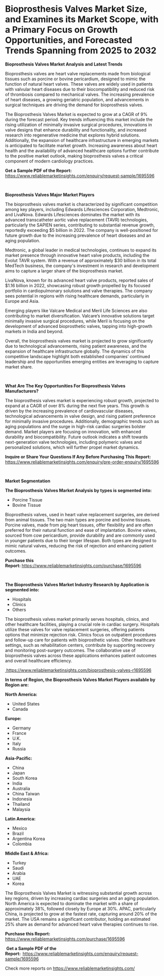 <p><h1>Bioprosthesis Valves Market Size, and Examines its Market Scope, with a Primary Focus on Growth Opportunities, and Forecasted Trends Spanning from 2025 to 2032</h1></p><p><strong>Bioprosthesis Valves Market Analysis and Latest Trends</strong></p>
<p><p>Bioprosthesis valves are heart valve replacements made from biological tissues such as porcine or bovine pericardium, designed to mimic the function of natural heart valves. These valves are widely used in patients with valvular heart diseases due to their biocompatibility and reduced risk of thrombosis compared to mechanical valves. The increasing prevalence of heart diseases, a growing geriatric population, and advancements in surgical techniques are driving the demand for bioprosthesis valves.</p><p>The Bioprosthesis Valves Market is expected to grow at a CAGR of 9% during the forecast period. Key trends influencing this market include the rising utilization of minimally invasive surgical procedures, innovations in valve designs that enhance durability and functionality, and increased research into regenerative medicine that explores hybrid solutions. Additionally, the expansion of healthcare infrastructure in emerging markets is anticipated to facilitate market growth. Increasing awareness about heart health and the availability of advanced healthcare options further contribute to the positive market outlook, making bioprosthesis valves a critical component of modern cardiology practices.</p></p>
<p><strong>Get a Sample PDF of the Report:&nbsp;</strong> <a href="https://www.reliablemarketinsights.com/enquiry/request-sample/1695596?utm_campaign=2531&utm_medium=2&utm_source=Github&utm_content=ia&utm_term=27032025&utm_id=bioprosthesis-valves">https://www.reliablemarketinsights.com/enquiry/request-sample/1695596</a></p>
<p>&nbsp;</p>
<p><strong>Bioprosthesis Valves Major Market Players</strong></p>
<p><p>The bioprosthesis valves market is characterized by significant competition among key players, including Edwards Lifesciences Corporation, Medtronic, and LivaNova. Edwards Lifesciences dominates the market with its advanced transcatheter aortic valve replacement (TAVR) technologies, particularly the SAPIEN series, contributing to substantial revenue growth, reportedly exceeding $5 billion in 2022. The company is well-positioned for future growth due to the increasing prevalence of heart diseases and an aging population.</p><p>Medtronic, a global leader in medical technologies, continues to expand its market presence through innovative heart valve products, including the Evolut TAVR system. With a revenue of approximately $30 billion in its total MedTech business, the company's investment in research and development aims to capture a larger share of the bioprosthesis market.</p><p>LivaNova, known for its advanced heart valve products, reported sales of $1.16 billion in 2022, showcasing robust growth propelled by its focused portfolio in cardiopulmonary solutions and valve therapies. The company sees potential in regions with rising healthcare demands, particularly in Europe and Asia.</p><p>Emerging players like Valcare Medical and Meril Life Sciences are also contributing to market diversification. Valcare’s innovative solutions target minimally invasive surgical procedures, while Meril is focusing on the development of advanced bioprosthetic valves, tapping into high-growth markets in India and beyond.</p><p>Overall, the bioprosthesis valves market is projected to grow significantly due to technological advancements, rising patient awareness, and the expansion of healthcare infrastructure globally. The dynamics of this competitive landscape highlight both established companies’ continued leadership and the opportunities emerging entities are leveraging to capture market share.</p></p>
<p>&nbsp;</p>
<p><strong>What Are The Key Opportunities For Bioprosthesis Valves Manufacturers?</strong></p>
<p><p>The bioprosthesis valves market is experiencing robust growth, projected to expand at a CAGR of over 8% during the next five years. This growth is driven by the increasing prevalence of cardiovascular diseases, technological advancements in valve design, and rising patient preference for minimally invasive procedures. Additionally, demographic trends such as aging populations and the surge in high-risk cardiac surgeries bolster demand. Market players are focusing on innovation, with enhanced durability and biocompatibility. Future outlook indicates a shift towards next-generation valve technologies, including polymeric valves and personalized solutions, which will further propel market dynamics.</p></p>
<p><strong>Inquire or Share Your Questions If Any Before Purchasing This Report:</strong> <a href="https://www.reliablemarketinsights.com/enquiry/pre-order-enquiry/1695596?utm_campaign=2531&utm_medium=2&utm_source=Github&utm_content=ia&utm_term=27032025&utm_id=bioprosthesis-valves">https://www.reliablemarketinsights.com/enquiry/pre-order-enquiry/1695596</a></p>
<p>&nbsp;</p>
<p><strong>Market Segmentation</strong></p>
<p><strong>The Bioprosthesis Valves Market Analysis by types is segmented into:</strong></p>
<p><ul><li>Porcine Tissue</li><li>Bovine Tissue</li></ul></p>
<p><p>Bioprosthesis valves, used in heart valve replacement surgeries, are derived from animal tissues. The two main types are porcine and bovine tissues. Porcine valves, made from pig heart tissues, offer flexibility and are often preferred for their natural function and ease of implantation. Bovine valves, sourced from cow pericardium, provide durability and are commonly used in younger patients due to their longer lifespan. Both types are designed to mimic natural valves, reducing the risk of rejection and enhancing patient outcomes.</p></p>
<p><strong>Purchase this Report:&nbsp;</strong><a href="https://www.reliablemarketinsights.com/purchase/1695596?utm_campaign=2531&utm_medium=2&utm_source=Github&utm_content=ia&utm_term=27032025&utm_id=bioprosthesis-valves">https://www.reliablemarketinsights.com/purchase/1695596</a></p>
<p>&nbsp;</p>
<p><strong>The Bioprosthesis Valves Market Industry Research by Application is segmented into:</strong></p>
<p><ul><li>Hospitals</li><li>Clinics</li><li>Others</li></ul></p>
<p><p>The bioprosthesis valves market primarily serves hospitals, clinics, and other healthcare facilities, playing a crucial role in cardiac surgery. Hospitals utilize these valves for valve replacement surgeries, offering patients options that minimize rejection risk. Clinics focus on outpatient procedures and follow-up care for patients with bioprosthetic valves. Other healthcare settings, such as rehabilitation centers, contribute by supporting recovery and monitoring post-surgery outcomes. The collaborative use of bioprosthesis valves across these applications enhances patient outcomes and overall healthcare efficiency.</p></p>
<p><a href="https://www.reliablemarketinsights.com/bioprosthesis-valves-r1695596?utm_campaign=2531&utm_medium=2&utm_source=Github&utm_content=ia&utm_term=27032025&utm_id=bioprosthesis-valves">&nbsp;https://www.reliablemarketinsights.com/bioprosthesis-valves-r1695596</a></p>
<p><strong>In terms of Region, the Bioprosthesis Valves Market Players available by Region are:</strong></p>
<p>
    <p> <strong> North America: </strong>
        <ul>
            <li>United States</li>
            <li>Canada</li>
        </ul>
        </p> 
    <p> <strong> Europe: </strong>
        <ul>
            <li>Germany</li>
            <li>France</li>
            <li>U.K.</li>
            <li>Italy</li>
            <li>Russia</li>
        </ul>
        </p> 
    <p> <strong> Asia-Pacific: </strong>
        <ul>
            <li>China</li>
            <li>Japan</li>
            <li>South Korea</li>
            <li>India</li>
            <li>Australia</li>
            <li>China Taiwan</li>
            <li>Indonesia</li>
            <li>Thailand</li>
            <li>Malaysia</li>
        </ul>
        </p> 
    <p> <strong> Latin America: </strong>
        <ul>
            <li>Mexico</li>
            <li>Brazil</li>
            <li>Argentina Korea</li>
            <li>Colombia</li>
        </ul>
        </p> 
    <p> <strong> Middle East & Africa: </strong>
        <ul>
            <li>Turkey</li>
            <li>Saudi</li>
            <li>Arabia</li>
            <li>UAE</li>
            <li>Korea</li>
        </ul>
    </p>
    </p>
<p><p>The Bioprosthesis Valves Market is witnessing substantial growth across key regions, driven by increasing cardiac surgeries and an aging population. North America is expected to dominate the market with a share of approximately 38%, followed closely by Europe at 30%. APAC, particularly China, is projected to grow at the fastest rate, capturing around 20% of the market. The USA remains a significant contributor, holding an estimated 25% share as demand for advanced heart valve therapies continues to rise.</p></p>
<p><strong>Purchase this Report: </strong><a href="https://www.reliablemarketinsights.com/purchase/1695596?utm_campaign=2531&utm_medium=2&utm_source=Github&utm_content=ia&utm_term=27032025&utm_id=bioprosthesis-valves">https://www.reliablemarketinsights.com/purchase/1695596</a></p>
<p>&nbsp;<strong>Get a Sample PDF of the Report:&nbsp;&nbsp;</strong><a href="https://www.reliablemarketinsights.com/enquiry/request-sample/1695596?utm_campaign=2531&utm_medium=2&utm_source=Github&utm_content=ia&utm_term=27032025&utm_id=bioprosthesis-valves">https://www.reliablemarketinsights.com/enquiry/request-sample/1695596</a></p>
<p><strong></strong></p>
<p>Check more reports on <a href="https://www.reliablemarketinsights.com/?utm_campaign=2531&utm_medium=2&utm_source=Github&utm_content=ia&utm_term=27032025&utm_id=bioprosthesis-valves">https://www.reliablemarketinsights.com/</a></p>